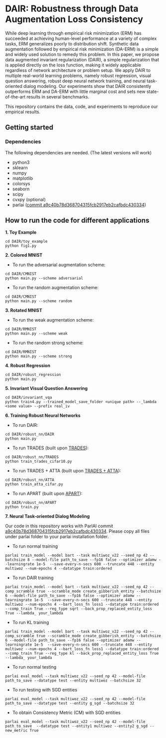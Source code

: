 # DAIR: Robustness through Data Augmentation Loss Consistency

While deep learning through empirical risk minimization (ERM) has succeeded at achieving human-level performance at a variety of complex tasks, ERM generalizes poorly to distribution shift. Synthetic data augmentation followed by empirical risk minimization (DA-ERM) is a simple and widely used solution to remedy this problem. In this paper, we propose data augmented invariant regularization (DAIR), a simple regularization that is applied directly on the loss function, making it widely applicable regardless of network architecture or problem setup. We apply DAIR to multiple real-world learning problems, namely robust regression, visual question answering, robust deep neural network training, and neural task-oriented dialog modeling. Our experiments show that DAIR consistently outperforms ERM and DA-ERM with little marginal cost and sets new state-of-the-art results in several benchmarks.

This repository contains the data, code, and experiments to reproduce our empirical results. 
## Getting started

### Dependencies

The following dependencies are needed. (The latest versions will work)
* python3
* sklearn
* numpy
* matplotlib
* colorsys
* seaborn
* scipy
* cvxpy (optional)
* parlai ([commit a9c40b78d368704315fcb2917eb2cafbdc430334](https://github.com/facebookresearch/ParlAI/commit/a9c40b78d368704315fcb2917eb2cafbdc430334))

## How to run the code for different applications

**1. Toy Example** 

```
cd DAIR/toy_example
python fig1.py
```

**2. Colored MNIST**

* To run the adversarial augmentation scheme: 
```
cd DAIR/CMNIST
python main.py --scheme adversarial
``` 
* To run the random augmentation scheme: 
```
cd DAIR/CMNIST
python main.py --scheme random
``` 
    
**3. Rotated MNIST**


* To run the weak augmentation scheme: 
```
cd DAIR/RMNIST
python main.py --scheme weak
``` 
* To run the random strong scheme: 
```
cd DAIR/RMNIST
python main.py --scheme strong
```

**4. Robust Regression**

```
cd DAIR/robust_regression
python main.py
```

**5. Invariant Visual Question Answering**

```
cd DAIR/invariant_vqa
python train4.py --trained_model_save_folder <unique path> --_lambda <some value> --prefix real_iv
``` 
  
**6. Training Robust Neural Networks**

* To run DAIR: 
```
cd DAIR/robust_nn/DAIR
python main.py
```
* To run TRADES (built upon [TRADES](https://arxiv.org/abs/1901.08573)):
```
cd DAIR/robust_nn/TRADES
python train_trades_cifar10.py
```

* To run TRADES + ATTA (built upon [TRADES + ATTA](https://arxiv.org/abs/1912.11969)):
```
cd DAIR/robust_nn/ATTA
python train_atta_cifar.py
```

* To run APART (built upon [APART](https://arxiv.org/abs/2010.08034)):
```
cd DAIR/robust_nn/APART
python train.py
```

**7. Neural Task-oriented Dialog Modeling**

Our code in this repository works with ParlAI commit [a9c40b78d368704315fcb2917eb2cafbdc430334](https://github.com/facebookresearch/ParlAI/commit/a9c40b78d368704315fcb2917eb2cafbdc430334). Please copy all files under parlai folder to your parlai installation folder.
 

* To run normal training
```
parlai train_model --model bart --task multiwoz_v22 --seed_np 42 --batchsize 8 --model-file path_to_save --fp16 false --optimizer adamw --learningrate 1e-5  --save-every-n-secs 600 --truncate 448 --entity multiwoz --num-epochs 4 --datatype train:ordered
```

* To run DAIR training
```
parlai train_model --model bart --task multiwoz_v22 --seed_np 42 --comp_scramble true --scramble_mode create_gibberish_entity --batchsize 6 --model-file path_to_save --fp16 false --optimizer adamw --learningrate 1e-5  --save-every-n-secs 600 --truncate 448 --entity multiwoz --num-epochs 4 --bart_loss_fn loss1 --datatype train:ordered --comp_train True --reg_type sqrt --back_prop_replaced_entity_loss True --lambda_ your_lambda
```

* To run KL training
```
parlai train_model --model bart --task multiwoz_v22 --seed_np 42 --comp_scramble true --scramble_mode create_gibberish_entity --batchsize 6 --model-file path_to_save --fp16 false --optimizer adamw --learningrate 1e-5  --save-every-n-secs 600 --truncate 448 --entity multiwoz --num-epochs 4 --bart_loss_fn loss1 --datatype train:ordered --comp_train True --reg_type kl --back_prop_replaced_entity_loss True --lambda_ your_lambda
```
    
* To run normal testing
```
parlai eval_model --task multiwoz_v22 --seed_np 42 --model-file path_to_save --datatype test --entity multiwoz --batchsize 32
```
 
* To run testing with SGD entities
```
parlai eval_model --task multiwoz_v22 --seed_np 42 --model-file path_to_save --datatype test --entity g_sgd --batchsize 32
```

* To obtain Consistency Metric (CM) with SGD entities
```
parlai eval_model --task multiwoz_v22 --seed_np 42 --model-file path_to_save  --datatype test --entity1 multiwoz --entity2 g_sgd --new_metric True
```




 
    
    
   
